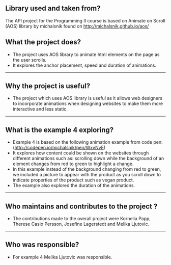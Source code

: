 ## Library used and taken from?
The API project for the Programming II course is based on Animate on Scroll (AOS) library by michalsnik found on http://michalsnik.github.io/aos/

## What the project does? 

- The project uses AOS library to animate html elements on the page as the user scrolls. 
- It explores the anchor placement, speed and duration of animations.

---

## Why the project is useful? 

- The project which uses AOS library is useful as it allows web designers to incorporate animations when designing websites to make them more interactive and less static.

---

## What is the example 4 exploring?

- Example 4 is based on the following animation example from code pen: (http://codepen.io/michalsnik/pen/WxvNvE)
- It explores how content could be shown on the websites through different animations such as: scrolling down while the background of an element changes from red to green to highlight a change.
- In this example instead of the background changing from red to green, we included a picture to appear with the product as you scroll down to indicate properties of the product such as vegan product. 
- The example also explored the duration of the animations.

---

## Who maintains and contributes to the project ?

- The contributions made to the overall project were Kornelia Papp, Therese Casio Persson, Josefine Lagerstedt and Melika Ljutovic.

---
## Who was responsible?

- For example 4 Melika Ljutovic was responsible.